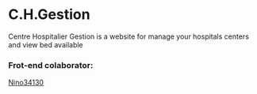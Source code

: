 # C.H.Gestion
Centre Hospitalier Gestion is a website for manage your hospitals centers and view bed available 

### Frot-end colaborator:
[Nino34130](https://github.com/Nino34130)